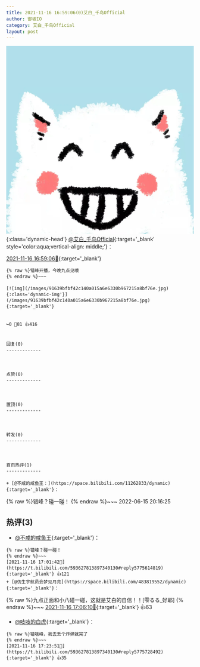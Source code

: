 ```yaml
---
title: 2021-11-16 16:59:06(0)艾白_千鸟Official
author: 御坂IO
category: 艾白_千鸟Official
layout: post
---
```


![img](/images/9ae8b9445fd0665cc014d9080156a45271be73c6.jpg){:class='dynamic-head'}
[@艾白_千鸟Official](https://space.bilibili.com/334537711/dynamic){:target='_blank' style='color:aqua;vertical-align: middle;'}：

[2021-11-16 16:59:06🔗](https://t.bilibili.com/593627813897340130){:target='_blank'}

~~~
{% raw %}错峰开播，今晚九点见哦
{% endraw %}~~~

[![img](/images/91639bfbf42c140a015a6e6330b967215a8bf76e.jpg){:class='dynamic-img'}](/images/91639bfbf42c140a015a6e6330b967215a8bf76e.jpg){:target='_blank'}


↪️0 💬81 👍416


回复(0)
-------------



点赞(0)
-------------



置顶(0)
-------------



转发(0)
-------------



首页热评(1)
-------------

+ [@不咸的咸鱼王：](https://space.bilibili.com/11262833/dynamic){:target='_blank'}：
~~~
{% raw %}错峰？碰一碰！
{% endraw %}~~~
2022-06-15 20:16:25


热评(3)
-------------

+ [@不咸的咸鱼王](https://space.bilibili.com/11262833/dynamic){:target='_blank'}：
~~~
{% raw %}错峰？碰一碰！
{% endraw %}~~~
[2021-11-16 17:01:42🔗](https://t.bilibili.com/593627813897340130#reply5775614819){:target='_blank'} 👍121
+ [@仿生宇航员会梦见月亮](https://space.bilibili.com/483819552/dynamic){:target='_blank'}：
~~~
{% raw %}九点正面和小八碰一碰，这就是艾白的自信！！[雫るる_好耶]
{% endraw %}~~~
[2021-11-16 17:06:10🔗](https://t.bilibili.com/593627813897340130#reply5775642136){:target='_blank'} 👍63
+ [@吱吱的白虎](https://space.bilibili.com/102809473/dynamic){:target='_blank'}：
~~~
{% raw %}错啥峰，我去丢个炸弹就完了
{% endraw %}~~~
[2021-11-16 17:23:51🔗](https://t.bilibili.com/593627813897340130#reply5775728492){:target='_blank'} 👍35


